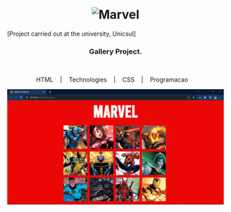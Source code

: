 <h1 align="center">
  <img src="https://upload.wikimedia.org/wikipedia/commons/thumb/b/b9/Marvel_Logo.svg/2560px-Marvel_Logo.svg.png" alt="Marvel" width="350px">
</h1>

[Project carried out at the university, Unicsul]<br>


<h3 align="center">
  Gallery Project.
</h3>

<br>

<p align="center">
  <a> HTML</a> &nbsp;&nbsp;&nbsp;|&nbsp;&nbsp;&nbsp;
  <a> Technologies </a>&nbsp;&nbsp;&nbsp;|&nbsp;&nbsp;&nbsp;
  <a> CSS </a>&nbsp;&nbsp;&nbsp;|&nbsp;&nbsp;&nbsp;
  <a> Programacao </a>&nbsp;&nbsp;&nbsp;
</p>

<img src="https://github.com/igorcarbonin/Marvel-galery/blob/main/img/galeria.PNG?raw=true"/>
